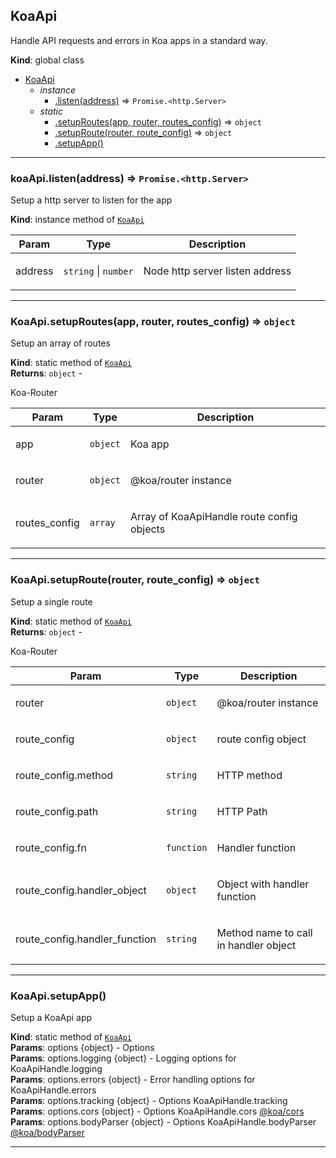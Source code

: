 <a name="KoaApi"></a>

## KoaApi
<p>Handle API requests and errors in Koa apps in a standard way.</p>

**Kind**: global class  

* [KoaApi](#KoaApi)
    * _instance_
        * [.listen(address)](#KoaApi+listen) ⇒ <code>Promise.&lt;http.Server&gt;</code>
    * _static_
        * [.setupRoutes(app, router, routes_config)](#KoaApi.setupRoutes) ⇒ <code>object</code>
        * [.setupRoute(router, route_config)](#KoaApi.setupRoute) ⇒ <code>object</code>
        * [.setupApp()](#KoaApi.setupApp)


* * *

<a name="KoaApi+listen"></a>

### koaApi.listen(address) ⇒ <code>Promise.&lt;http.Server&gt;</code>
<p>Setup a http server to listen for the app</p>

**Kind**: instance method of [<code>KoaApi</code>](#KoaApi)  

| Param | Type | Description |
| --- | --- | --- |
| address | <code>string</code> \| <code>number</code> | <p>Node http server listen address</p> |


* * *

<a name="KoaApi.setupRoutes"></a>

### KoaApi.setupRoutes(app, router, routes_config) ⇒ <code>object</code>
<p>Setup an array of routes</p>

**Kind**: static method of [<code>KoaApi</code>](#KoaApi)  
**Returns**: <code>object</code> - <p>Koa-Router</p>  

| Param | Type | Description |
| --- | --- | --- |
| app | <code>object</code> | <p>Koa app</p> |
| router | <code>object</code> | <p>@koa/router instance</p> |
| routes_config | <code>array</code> | <p>Array of KoaApiHandle route config objects</p> |


* * *

<a name="KoaApi.setupRoute"></a>

### KoaApi.setupRoute(router, route_config) ⇒ <code>object</code>
<p>Setup a single route</p>

**Kind**: static method of [<code>KoaApi</code>](#KoaApi)  
**Returns**: <code>object</code> - <p>Koa-Router</p>  

| Param | Type | Description |
| --- | --- | --- |
| router | <code>object</code> | <p>@koa/router instance</p> |
| route_config | <code>object</code> | <p>route config object</p> |
| route_config.method | <code>string</code> | <p>HTTP method</p> |
| route_config.path | <code>string</code> | <p>HTTP Path</p> |
| route_config.fn | <code>function</code> | <p>Handler function</p> |
| route_config.handler_object | <code>object</code> | <p>Object with handler function</p> |
| route_config.handler_function | <code>string</code> | <p>Method name to call in handler object</p> |


* * *

<a name="KoaApi.setupApp"></a>

### KoaApi.setupApp()
<p>Setup a KoaApi app</p>

**Kind**: static method of [<code>KoaApi</code>](#KoaApi)  
**Params**: options {object} - Options  
**Params**: options.logging {object} - Logging options for KoaApiHandle.logging  
**Params**: options.errors {object} - Error handling options for KoaApiHandle.errors  
**Params**: options.tracking {object} - Options KoaApiHandle.tracking  
**Params**: options.cors {object} - Options KoaApiHandle.cors  [@koa/cors](http://cors)  
**Params**: options.bodyParser {object} - Options KoaApiHandle.bodyParser [@koa/bodyParser](http://cors)  

* * *

